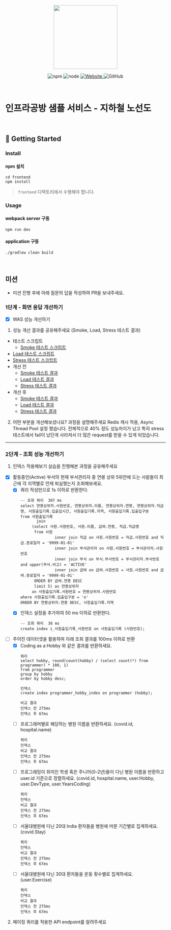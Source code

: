 <p align="center">
    <img width="200px;" src="https://raw.githubusercontent.com/woowacourse/atdd-subway-admin-frontend/master/images/main_logo.png"/>
</p>
<p align="center">
  <img alt="npm" src="https://img.shields.io/badge/npm-%3E%3D%205.5.0-blue">
  <img alt="node" src="https://img.shields.io/badge/node-%3E%3D%209.3.0-blue">
  <a href="https://edu.nextstep.camp/c/R89PYi5H" alt="nextstep atdd">
    <img alt="Website" src="https://img.shields.io/website?url=https%3A%2F%2Fedu.nextstep.camp%2Fc%2FR89PYi5H">
  </a>
  <img alt="GitHub" src="https://img.shields.io/github/license/next-step/atdd-subway-service">
</p>

<br>

# 인프라공방 샘플 서비스 - 지하철 노선도

<br>

## 🚀 Getting Started

### Install
#### npm 설치
```
cd frontend
npm install
```
> `frontend` 디렉토리에서 수행해야 합니다.

### Usage
#### webpack server 구동
```
npm run dev
```
#### application 구동
```
./gradlew clean build
```
<br>

## 미션

* 미션 진행 후에 아래 질문의 답을 작성하여 PR을 보내주세요.

### 1단계 - 화면 응답 개선하기
* [x] WAS 성능 개선하기
1. 성능 개선 결과를 공유해주세요 (Smoke, Load, Stress 테스트 결과)
* 테스트 스크립트
  * [Smoke 테스트 스크립트](/k6/smoke.js)
 * [Load 테스트 스크립트](/k6/load.js)
 * [Stress 테스트 스크립트](/k6/stress.js)
* 개선 전
  * [Smoke 테스트 결과](/k6/before/smoke.log)
  * [Load 테스트 결과](/k6/before/load.log)
  * [Stress 테스트 결과](/k6/before/stress.log)
* 개선 후
  * [Smoke 테스트 결과](/k6/after/smoke.log)
  * [Load 테스트 결과](/k6/after/load.log)
  * [Stress 테스트 결과](/k6/after/stress.log)
2. 어떤 부분을 개선해보셨나요? 과정을 설명해주세요
 Redis 캐시 적용, Async Thread Pool 설정 했습니다. 
 전체적으로 40% 정도 성능차이가 났고 특히 stress테스트에서 fail이 났던게 사라져서 
 더 많은 request를 받을 수 있게 되었습니다.
---

### 2단계 - 조회 성능 개선하기
1. 인덱스 적용해보기 실습을 진행해본 과정을 공유해주세요
* [x] 활동중인(Active) 부서의 현재 부서관리자 중 연봉 상위 5위안에 드는 사람들이 최근에 각 지역별로 언제 퇴실했는지 조회해보세요.
  * [x] 쿼리 작성만으로 1s 이하로 반환한다.
    ~~~
    -- 조회 쿼리  307 ms
    select 연봉상위자.사원번호, 연봉상위자.이름, 연봉상위자.연봉, 연봉상위자.직급명, 사원출입기록.입출입시간, 사원출입기록.지역, 사원출입기록.입출입구분
    from 사원출입기록
           join
         (select 사원.사원번호, 사원.이름, 급여.연봉, 직급.직급명
          from 사원
                   inner join 직급 on 사원.사원번호 = 직급.사원번호 and 직급.종료일자 = '9999-01-01'
                   inner join 부서관리자 on 사원.사원번호 = 부서관리자.사원번호
                   inner join 부서 on 부서.부서번호 = 부서관리자.부서번호 and upper(부서.비고) = 'ACTIVE'
                   inner join 급여 on 급여.사원번호 = 사원.사원번호 and 급여.종료일자 = '9999-01-01'
          ORDER BY 급여.연봉 DESC
          limit 5) as 연봉상위자
         on 사원출입기록.사원번호 = 연봉상위자.사원번호
    where 사원출입기록.입출입구분 = 'o'
    ORDER BY 연봉상위자.연봉 DESC, 사원출입기록.지역
    ~~~
  * [x] 인덱스 설정을 추가하여 50 ms 이하로 반환한다.
    ~~~
    -- 조회 쿼리  36 ms
    create index i_사원출입기록_사원번호 on 사원출입기록 (사원번호);
    ~~~
* [ ] 주어진 데이터셋을 활용하여 아래 조회 결과를 100ms 이하로 반환
  * [x] Coding as a Hobby 와 같은 결과를 반환하세요. 
    ~~~
    쿼리
    select hobby, round(count(hobby) / (select count(*) from programmer) * 100, 1)
    from programmer
    group by hobby
    order by hobby desc;
    
    인덱스
    create index programmer_hobby_index on programmer (hobby);
    
    비교 결과
    인덱스 전 275ms 
    인덱스 후 67ms
    ~~~ 
  * [ ] 프로그래머별로 해당하는 병원 이름을 반환하세요. (covid.id, hospital.name)
    ~~~
    쿼리
    인덱스
    비교 결과
    인덱스 전 275ms 
    인덱스 후 67ms
    ~~~
  * [ ] 프로그래밍이 취미인 학생 혹은 주니어(0-2년)들이 다닌 병원 이름을 반환하고 user.id 기준으로 정렬하세요. (covid.id, hospital.name, user.Hobby, user.DevType, user.YearsCoding)
     ~~~
    쿼리
    인덱스
    비교 결과
    인덱스 전 275ms
    인덱스 후 67ms
    ~~~
  * [ ] 서울대병원에 다닌 20대 India 환자들을 병원에 머문 기간별로 집계하세요. (covid.Stay)
     ~~~
    쿼리
    인덱스
    비교 결과
    인덱스 전 275ms
    인덱스 후 67ms
    ~~~
  * [ ] 서울대병원에 다닌 30대 환자들을 운동 횟수별로 집계하세요. (user.Exercise)
     ~~~
    쿼리
    인덱스
    비교 결과
    인덱스 전 275ms
    인덱스 후 67ms
    ~~~
2. 페이징 쿼리를 적용한 API endpoint를 알려주세요


